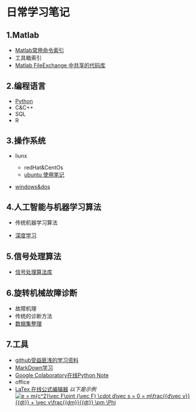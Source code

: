 # 日常学习笔记

## 1.Matlab
* [Matlab常用命令索引](./MATLAB/Common_Command_Notes.md)
* 工具箱索引
* [Matlab FileExchange 中共享的代码库](./MATLAB/FileExchangeLibList.md)

## 2.编程语言
* [Python](./Python/PythonNotes.md) 
* C&C++
* SQL
* R

## 3.操作系统
* liunx
  * redHat&CentOs
  * [ubuntu 使用笔记](linux/ubuntu.md)

* [windows&dos](./win/windows.md)

## 4.人工智能与机器学习算法
* 传统机器学习算法

* [深度学习](./DeepLearning/DLNotes.md)

## 5.信号处理算法
* [信号处理算法库](https://github.com/hustcxl/SP_Lib)

## 6.旋转机械故障诊断
* 故障机理
* 传统的诊断方法
* [数据集整理](https://github.com/hustcxl/Rotating-machine-fault-data-set)
## 7.工具
* [github受益匪浅的学习资料](./tools/githubNotes.md)
* [MarkDown学习](./tools/MarkDown.md)
* [Google Colaboratory在线Python Note](https://colab.research.google.com/notebooks/welcome.ipynb#scrollTo=5fCEDCU_qrC0)
* office  
* [LaTex 在线公式编辑器](https://www.codecogs.com/eqnedit.php)
  *以下是示例*  
<a href="https://www.codecogs.com/eqnedit.php?latex=e&space;=&space;m{c^2}\vec&space;F\oint&space;{\vec&space;F}&space;\cdot&space;d\vec&space;s&space;=&space;0&space;=&space;m\frac{{d\vec&space;v}}{{dt}}&space;&plus;&space;\vec&space;v\frac{{dm}}{{dt}}&space;\pm&space;\Phi" target="_blank"><img src="https://latex.codecogs.com/gif.latex?e&space;=&space;m{c^2}\vec&space;F\oint&space;{\vec&space;F}&space;\cdot&space;d\vec&space;s&space;=&space;0&space;=&space;m\frac{{d\vec&space;v}}{{dt}}&space;&plus;&space;\vec&space;v\frac{{dm}}{{dt}}&space;\pm&space;\Phi" title="e = m{c^2}\vec F\oint {\vec F} \cdot d\vec s = 0 = m\frac{{d\vec v}}{{dt}} + \vec v\frac{{dm}}{{dt}} \pm \Phi" /></a>
